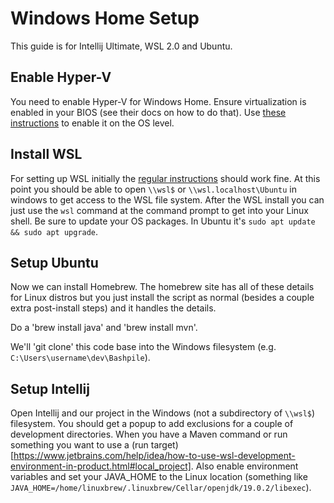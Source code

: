 # Windows Home Setup

This guide is for Intellij Ultimate, WSL 2.0 and Ubuntu.

## Enable Hyper-V

You need to enable Hyper-V for Windows Home.  Ensure virtualization is enabled in your BIOS (see their docs on how to do that).  Use
[these instructions](https://www.makeuseof.com/install-hyper-v-windows-11-home/) to enable it on the OS level.

## Install WSL

For setting up WSL initially the [regular instructions](https://learn.microsoft.com/en-us/windows/wsl/install) should work fine.
At this point you should be able to open `\\wsl$` or `\\wsl.localhost\Ubuntu` in windows to get access to the
WSL file system.  After the WSL install you can just use the `wsl` command at the command prompt to get into your Linux
shell.  Be sure to update your OS packages.  In Ubuntu it's `sudo apt update && sudo apt upgrade`.

## Setup Ubuntu

Now we can install Homebrew.  The homebrew site has all of these details for Linux distros but you just
install the script as normal (besides a couple extra post-install steps) and it handles the details.

Do a 'brew install java' and 'brew install mvn'.

We'll 'git clone' this code base into the Windows filesystem (e.g. `C:\Users\username\dev\Bashpile`).

## Setup Intellij

Open Intellij and our project in the Windows (not a subdirectory of `\\wsl$`) filesystem.  You should get a popup to add exclusions for a couple of development
directories.  When you have a Maven command or run something you want to use a (run target)[https://www.jetbrains.com/help/idea/how-to-use-wsl-development-environment-in-product.html#local_project].
Also enable environment variables and set your JAVA_HOME to the Linux location (something like `JAVA_HOME=/home/linuxbrew/.linuxbrew/Cellar/openjdk/19.0.2/libexec`).